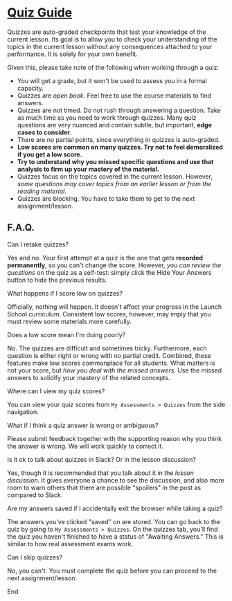 # [Quiz Guide](https://launchschool.com/gists/9376eab7)

Quizzes are auto-graded checkpoints that test your knowledge of the current lesson. Its goal is to allow you to check your understanding of the topics in the current lesson without any consequences attached to your performance. It is solely for your own benefit.

Given this, please take note of the following when working through a quiz:

* You will get a grade, but it won't be used to assess you in a formal capacity.
* Quizzes are *open book*. Feel free to use the course materials to find answers.
* Quizzes are not timed. Do not rush through answering a question. Take as much time as you need to work through quizzes. Many quiz questions are very nuanced and contain subtle, but important, **edge cases to consider**.
* There are no partial points, since everything in quizzes is auto-graded.
* **Low scores are common on many quizzes. Try not to feel demoralized if you get a low score.**
* **Try to understand why you missed specific questions and use that analysis to firm up your mastery of the material.**
* Quizzes focus on the topics covered in the current lesson. However, *some questions may cover topics from an earlier lesson or from the reading material*.
* Quizzes are blocking. You have to take them to get to the next assignment/lesson.

## F.A.Q.

Can I retake quizzes?

Yes and no. Your first attempt at a quiz is the one that gets **recorded permanently**, so you can't change the score. However, *you can review the questions* on the quiz as a self-test: simply click the Hide Your Answers button to hide the previous results.

What happens if I score low on quizzes?

Officially, nothing will happen. It doesn't affect your progress in the Launch School curriculum. Consistent low scores, however, may imply that you must review some materials more carefully.

Does a low score mean I'm doing poorly?

No. The quizzes are difficult and sometimes tricky. Furthermore, each question is either right or wrong with no partial credit. Combined, these features make low scores commonplace for all students. What matters is not your score, but *how you deal with the missed answers*. Use the missed answers to solidify your mastery of the related concepts.

Where can I view my quiz scores?

You can view your quiz scores from `My Assessments > Quizzes` from the side navigation.

What if I think a quiz answer is wrong or ambiguous?

Please submit feedback together with the supporting reason why you think the answer is wrong. We will work quickly to correct it.

Is it ok to talk about quizzes in Slack? Or in the lesson discussion?

Yes, though it is recommended that you talk about it in the *lesson discussion*. It gives everyone a chance to see the discussion, and also more room to warn others that there are possible "spoilers" in the post as compared to Slack.

Are my answers saved if I accidentally exit the browser while taking a quiz?

The answers you've clicked "saved" on are stored. You can go back to the quiz by going to `My Assessments > Quizzes`. On the quizzes tab, you'll find the quiz you haven't finished to have a status of "Awaiting Answers." This is similar to how real assessment exams work.

Can I skip quizzes?

No, you can't. You must complete the quiz before you can proceed to the next assignment/lesson.

End
